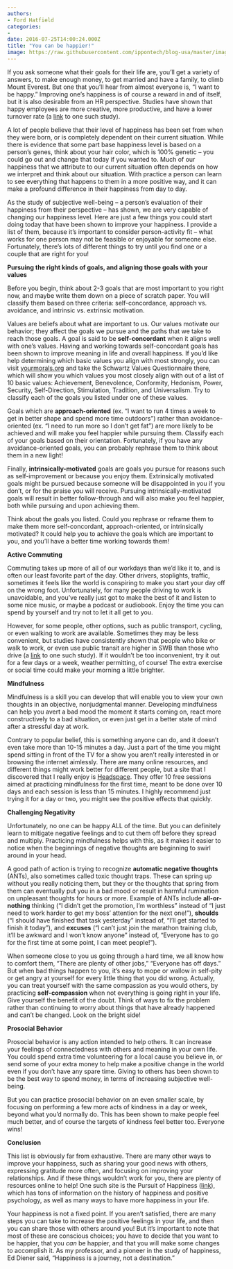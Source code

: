 ```yaml
---
authors:
- Ford Hatfield
categories:
- 
date: 2016-07-25T14:00:24.000Z
title: "You can be happier!"
image: https://raw.githubusercontent.com/ippontech/blog-usa/master/images/2016/12/positivity-1-1-1.jpg
---
```


If you ask someone what their goals for their life are, you’ll get a variety of answers, to make enough money, to get married and have a family, to climb Mount Everest. But one that you’ll hear from almost everyone is, “I want to be happy.” Improving one’s happiness is of course a reward in and of itself, but it is also desirable from an HR perspective. Studies have shown that happy employees are more creative, more productive, and have a lower turnover rate (a [link](http://ftp.iza.org/dp9096.pdf) to one such study).

<span style="font-weight: 400;">A lot of people believe that their level of happiness has been set from when they were born, or is completely dependent on their current situation. While there is evidence that some part base happiness level is based on a person’s genes, think about your hair color, which is 100% genetic – you could go out and change that today if you wanted to. Much of our happiness that we attribute to our current situation often depends on how we interpret and think about our situation. With practice a person can learn to see everything that happens to them in a more positive way, and it can make a profound difference in their happiness from day to day.</span>

<span style="font-weight: 400;">As the study of subjective well-being – a person’s evaluation of their happiness from their perspective – has shown, we are very capable of changing our happiness level. Here are just a few things you could start doing today that have been shown to improve your happiness. I provide a list of them, because it’s important to consider person-activity fit – what works for one person may not be feasible or enjoyable for someone else. Fortunately, there’s lots of different things to try until you find one or a couple that are right for you!</span>

**Pursuing the right kinds of goals, and aligning those goals with your values**

<span style="font-weight: 400;">Before you begin, think about 2-3 goals that are most important to you right now, and maybe write them down on a piece of scratch paper. You will classify them based on three criteria: self-concordance, approach vs. avoidance, and intrinsic vs. extrinsic motivation.</span>

<span style="font-weight: 400;">Values are beliefs about what are important to us. Our values motivate our behavior; they affect the goals we pursue and the paths that we take to reach those goals. A goal is said to be </span>**self-concordant**<span style="font-weight: 400;"> when it aligns well with one’s values. Having and working towards self-concordant goals has been shown to improve meaning in life and overall happiness. If you’d like help determining which basic values you align with most strongly, you can visit [yourmorals.org](http://www.yourmorals.org/explore.php)</span><span style="font-weight: 400;"> and take the Schwartz Values Questionnaire there, which will show you which values you most closely align with out of a list of 10 basic values: Achievement, Benevolence, Conformity, Hedonism, Power, Security, Self-Direction, Stimulation, Tradition, and Universalism. Try to classify each of the goals you listed under one of these values.</span>

<span style="font-weight: 400;">Goals which are </span>**approach-oriented**<span style="font-weight: 400;"> (ex. “I want to run 4 times a week to get in better shape and spend more time outdoors”) rather than avoidance-oriented (ex. “I need to run more so I don’t get fat”) are more likely to be achieved and will make you feel happier while pursuing them. Classify each of your goals based on their orientation. Fortunately, if you have any avoidance-oriented goals, you can probably rephrase them to think about them in a new light!</span>

<span style="font-weight: 400;">Finally, </span>**intrinsically-motivated**<span style="font-weight: 400;"> goals are goals you pursue for reasons such as self-improvement or because you enjoy them. Extrinsically motivated goals might be pursued because someone will be disappointed in you if you don’t, or for the praise you will receive. Pursuing intrinsically-motivated goals will result in better follow-through and will also make you feel happier, both while pursuing and upon achieving them.</span>

<span style="font-weight: 400;">Think about the goals you listed. Could you rephrase or reframe them to make them more self-concordant, approach-oriented, or intrinsically motivated? It could help you to achieve the goals which are important to you, and you’ll have a better time working towards them!</span>

**Active Commuting**

<span style="font-weight: 400;">Commuting takes up more of all of our workdays than we’d like it to, and is often our least favorite part of the day. Other drivers, stoplights, traffic, sometimes it feels like the world is conspiring to make you start your day off on the wrong foot. Unfortunately, for many people driving to work is unavoidable, and you’ve really just got to make the best of it and listen to some nice music, or maybe a podcast or audiobook. Enjoy the time you can spend by yourself and try not to let it all get to you. </span>

<span style="font-weight: 400;">However, for some people, other options, such as public transport, cycling, or even walking to work are available. Sometimes they may be less convenient, but studies have consistently shown that people who bike or walk to work, or even use public transit are higher in SWB than those who drive (a [link](http://www.sciencedirect.com/science/article/pii/S0091743514003144)</span><span style="font-weight: 400;"> to one such study). If it wouldn’t be too inconvenient, try it out for a few days or a week, weather permitting, of course! The extra exercise or social time could make your morning a little brighter.</span>

**Mindfulness**

<span style="font-weight: 400;">Mindfulness is a skill you can develop that will enable you to view your own thoughts in an objective, nonjudgmental manner. Developing mindfulness can help you avert a bad mood the moment it starts coming on, react more constructively to a bad situation, or even just get in a better state of mind after a stressful day at work. </span>

<span style="font-weight: 400;">Contrary to popular belief, this is something anyone can do, and it doesn’t even take more than 10-15 minutes a day. Just a part of the time you might spend sitting in front of the TV for a show you aren’t really interested in or browsing the internet aimlessly. There are many online resources, and different things might work better for different people, but a site that I discovered that I really enjoy is [Headspace](https://www.headspace.com/)</span><span style="font-weight: 400;">. They offer 10 free sessions aimed at practicing mindfulness for the first time, meant to be done over 10 days and each session is less than 15 minutes. I highly recommend just trying it for a day or two, you might see the positive effects that quickly.</span>

**Challenging Negativity**

<span style="font-weight: 400;">Unfortunately, no one can be happy ALL of the time. But you can definitely learn to mitigate negative feelings and to cut them off before they spread and multiply. Practicing mindfulness helps with this, as it makes it easier to notice when the beginnings of negative thoughts are beginning to swirl around in your head. </span>

<span style="font-weight: 400;">A good path of action is trying to recognize </span>**automatic negative thoughts**<span style="font-weight: 400;"> (ANTs), also sometimes called toxic thought traps. These can spring up without you really noticing them, but they or the thoughts that spring from them can eventually put you in a bad mood or result in harmful rumination on unpleasant thoughts for hours or more. Example of ANTs include </span>**all-or-nothing**<span style="font-weight: 400;"> thinking (“I didn’t get the promotion, I’m worthless” instead of “I just need to work harder to get my boss’ attention for the next one!”), </span>**shoulds**<span style="font-weight: 400;"> (“I should have finished that task yesterday” instead of, “I’ll get started to finish it today”), and </span>**excuses**<span style="font-weight: 400;"> (“I can’t just join the marathon training club, it’ll be awkward and I won’t know anyone” instead of, “Everyone has to go for the first time at some point, I can meet people!”).</span>

<span style="font-weight: 400;">When someone close to you us going through a hard time, we all know how to comfort them, “There are plenty of other jobs,” “Everyone has off days.” But when bad things happen to you, it’s easy to mope or wallow in self-pity or get angry at yourself for every little thing that you did wrong. Actually, you can treat yourself with the same compassion as you would others, by practicing </span>**self-compassion**<span style="font-weight: 400;"> when not everything is going right in your life. Give yourself the benefit of the doubt. Think of ways to fix the problem rather than continuing to worry about things that have already happened and can’t be changed. Look on the bright side!</span>

**Prosocial Behavior**

<span style="font-weight: 400;"> Prosocial behavior is any action intended to help others. It can increase your feelings of connectedness with others and meaning in your own life. You could spend extra time volunteering for a local cause you believe in, or send some of your extra money to help make a positive change in the world even if you don’t have any spare time. Giving to others has been shown to be the best way to spend money, in terms of increasing subjective well-being.</span>

<span style="font-weight: 400;">But you can practice prosocial behavior on an even smaller scale, by focusing on performing a few more acts of kindness in a day or week, beyond what you’d normally do. This has been shown to make people feel much better, and of course the targets of kindness feel better too. Everyone wins! </span>

**Conclusion**

<span style="font-weight: 400;">This list is obviously far from exhaustive. There are many other ways to improve your happiness, such as sharing your good news with others, expressing gratitude more often, and focusing on improving your relationships. And if these things wouldn’t work for you, there are plenty of resources online to help! One such site is the Pursuit of Happiness ([link](http://www.pursuit-of-happiness.org/)</span><span style="font-weight: 400;">), which has tons of information on the history of happiness and positive psychology, as well as many ways to have more happiness in your life. </span>

<span style="font-weight: 400;">Your happiness is not a fixed point. If you aren’t satisfied, there are many steps you can take to increase the positive feelings in your life, and then you can share those with others around you! But it’s important to note that most of these are conscious choices; you have to decide that you want to be happier, that you </span>*<span style="font-weight: 400;">can</span>*<span style="font-weight: 400;"> be happier, and that you will make some changes to accomplish it. As my professor, and a pioneer in the study of happiness, Ed Diener said, “Happiness is a journey, not a destination.”</span>
